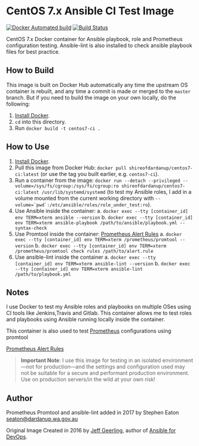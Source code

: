 # CentOS 7.x Ansible CI Test Image

[![Docker Automated build](https://img.shields.io/docker/automated/shireofdardanup/centos7-ci.svg?maxAge=2592000)](https://hub.docker.com/r/shireofdardanup/centos7-ci/)
[![Build Status](https://travis-ci.org/madeinoz67/docker-centos7-ansible.svg?branch=master)](https://travis-ci.org/madeinoz67/docker-centos7-ansible)

CentOS 7.x Docker container for Ansible playbook, role and Prometheus configuration testing.  Ansible-lint is also installed to check ansible playbook files for best practice.

## How to Build

This image is built on Docker Hub automatically any time the upstream OS container is rebuilt, and any time a commit is made or merged to the `master` branch. But if you need to build the image on your own locally, do the following:

  1. [Install Docker](https://docs.docker.com/engine/installation/).
  2. `cd` into this directory.
  3. Run `docker build -t centos7-ci .`

## How to Use

  1. [Install Docker](https://docs.docker.com/engine/installation/).
  2. Pull this image from Docker Hub: `docker pull shireofdardanup/centos7-ci:latest` (or use the tag you built earlier, e.g. `centos7-ci`).
  3. Run a container from the image: `docker run --detach --privileged --volume=/sys/fs/cgroup:/sys/fs/cgroup:ro shireofdardanup/centos7-ci:latest /usr/lib/systemd/systemd` (to test my Ansible roles, I add in a volume mounted from the current working directory with ``--volume=`pwd`:/etc/ansible/roles/role_under_test:ro``).
  4. Use Ansible inside the container:
    a. `docker exec --tty [container_id] env TERM=xterm ansible --version`
    b. `docker exec --tty [container_id] env TERM=xterm ansible-playbook /path/to/ansible/playbook.yml --syntax-check`
  5. Use Promtool inside the container: [Prometheus Alert Rules](https://prometheus.io/docs/prometheus/latest/configuration/alerting_rules/)
    a. `docker exec --tty [container_id] env TERM=xterm /prometheus/promtool --version`
    b. `docker exec --tty [container_id] env TERM=xterm /prometheus/promtool check rules /path/to/alert.rule`
  6. Use ansible-lint inside the container
    a. `docker exec --tty [container_id] env TERM=xterm ansible-lint --version`
    b. `docker exec --tty [container_id] env TERM=xterm ansible-lint /path/to/playbook.yml`

## Notes

I use Docker to test my Ansible roles and playbooks on multiple OSes using CI tools like Jenkins,Travis and Gitlab. This container allows me to test roles and playbooks using Ansible running locally inside the container.

This container is also used to test [Prometheus](https://prometheus.io) configurations using promtool

[Prometheus Alert Rules](https://prometheus.io/docs/prometheus/latest/configuration/alerting_rules/)

> **Important Note**: I use this image for testing in an isolated environment—not for production—and the settings and configuration used may not be suitable for a secure and performant production environment. Use on production servers/in the wild at your own risk!

## Author

Prometheus Promtool and ansible-lint added in 2017 by Stephen Eaton seaton@dardanup.wa.gov.au

Original Image Created in 2016 by [Jeff Geerling](http://jeffgeerling.com/), author of [Ansible for DevOps](https://www.ansiblefordevops.com/).
